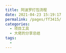 ```yaml
---
title: 阿波罗打包流程
date: 2021-04-23 15:19:17
permalink: /pages/ff3415/
categories:
  - 项目工具
  - 大佬的分享总结
tags:
  -
---
```

